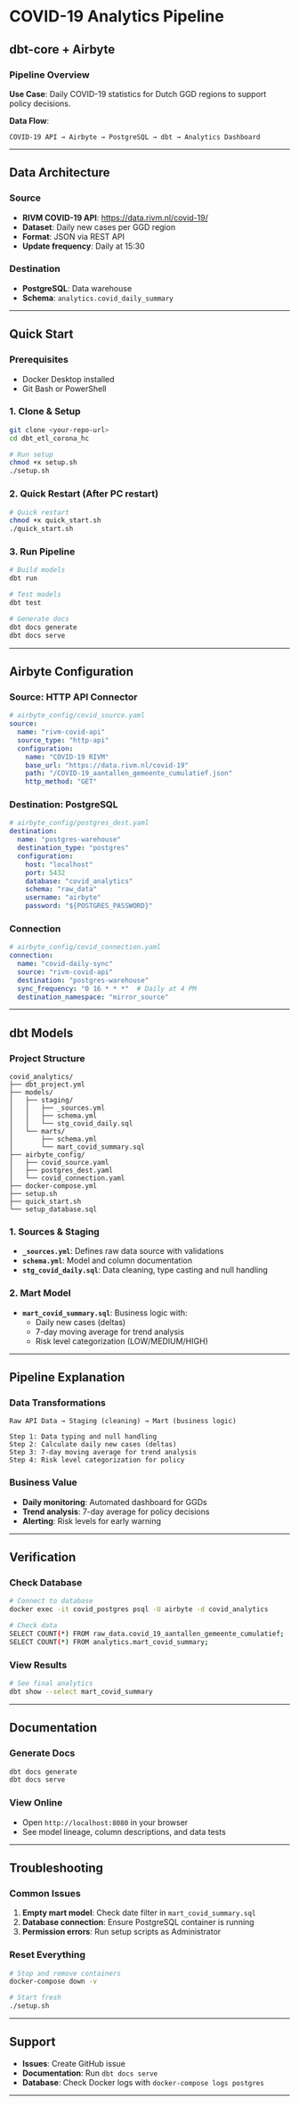 # COVID-19 Analytics Pipeline
## dbt-core + Airbyte

### Pipeline Overview
**Use Case**: Daily COVID-19 statistics for Dutch GGD regions to support policy decisions.

**Data Flow**:
```
COVID-19 API → Airbyte → PostgreSQL → dbt → Analytics Dashboard
```

---

## Data Architecture

### Source
- **RIVM COVID-19 API**: https://data.rivm.nl/covid-19/
- **Dataset**: Daily new cases per GGD region
- **Format**: JSON via REST API
- **Update frequency**: Daily at 15:30

### Destination  
- **PostgreSQL**: Data warehouse
- **Schema**: `analytics.covid_daily_summary`

---

## Quick Start

### Prerequisites
- Docker Desktop installed
- Git Bash or PowerShell

### 1. Clone & Setup
```bash
git clone <your-repo-url>
cd dbt_etl_corona_hc

# Run setup
chmod +x setup.sh
./setup.sh
```

### 2. Quick Restart (After PC restart)
```bash
# Quick restart
chmod +x quick_start.sh
./quick_start.sh
```

### 3. Run Pipeline
```bash
# Build models
dbt run

# Test models
dbt test

# Generate docs
dbt docs generate
dbt docs serve
```

---

## Airbyte Configuration

### Source: HTTP API Connector
```yaml
# airbyte_config/covid_source.yaml
source:
  name: "rivm-covid-api"
  source_type: "http-api"
  configuration:
    name: "COVID-19 RIVM"
    base_url: "https://data.rivm.nl/covid-19"
    path: "/COVID-19_aantallen_gemeente_cumulatief.json"
    http_method: "GET"
```

### Destination: PostgreSQL
```yaml
# airbyte_config/postgres_dest.yaml
destination:
  name: "postgres-warehouse"
  destination_type: "postgres"
  configuration:
    host: "localhost"
    port: 5432
    database: "covid_analytics"
    schema: "raw_data"
    username: "airbyte"
    password: "${POSTGRES_PASSWORD}"
```

### Connection
```yaml
# airbyte_config/covid_connection.yaml
connection:
  name: "covid-daily-sync"
  source: "rivm-covid-api"
  destination: "postgres-warehouse"
  sync_frequency: "0 16 * * *"  # Daily at 4 PM
  destination_namespace: "mirror_source"
```

---

## dbt Models

### Project Structure
```
covid_analytics/
├── dbt_project.yml
├── models/
│   ├── staging/
│   │   ├── _sources.yml
│   │   ├── schema.yml
│   │   └── stg_covid_daily.sql
│   └── marts/
│       ├── schema.yml
│       └── mart_covid_summary.sql
├── airbyte_config/
│   ├── covid_source.yaml
│   ├── postgres_dest.yaml
│   └── covid_connection.yaml
├── docker-compose.yml
├── setup.sh
├── quick_start.sh
└── setup_database.sql
```

### 1. Sources & Staging
- **`_sources.yml`**: Defines raw data source with validations
- **`schema.yml`**: Model and column documentation
- **`stg_covid_daily.sql`**: Data cleaning, type casting and null handling

### 2. Mart Model
- **`mart_covid_summary.sql`**: Business logic with:
  - Daily new cases (deltas)
  - 7-day moving average for trend analysis
  - Risk level categorization (LOW/MEDIUM/HIGH)

---

## Pipeline Explanation

### Data Transformations
```
Raw API Data → Staging (cleaning) → Mart (business logic)

Step 1: Data typing and null handling
Step 2: Calculate daily new cases (deltas)  
Step 3: 7-day moving average for trend analysis
Step 4: Risk level categorization for policy
```

### Business Value
- **Daily monitoring**: Automated dashboard for GGDs
- **Trend analysis**: 7-day average for policy decisions  
- **Alerting**: Risk levels for early warning

---

## Verification

### Check Database
```bash
# Connect to database
docker exec -it covid_postgres psql -U airbyte -d covid_analytics

# Check data
SELECT COUNT(*) FROM raw_data.covid_19_aantallen_gemeente_cumulatief;
SELECT COUNT(*) FROM analytics.mart_covid_summary;
```

### View Results
```bash
# See final analytics
dbt show --select mart_covid_summary
```

---

## Documentation

### Generate Docs
```bash
dbt docs generate
dbt docs serve
```

### View Online
- Open `http://localhost:8080` in your browser
- See model lineage, column descriptions, and data tests

---

## Troubleshooting

### Common Issues
1. **Empty mart model**: Check date filter in `mart_covid_summary.sql`
2. **Database connection**: Ensure PostgreSQL container is running
3. **Permission errors**: Run setup scripts as Administrator

### Reset Everything
```bash
# Stop and remove containers
docker-compose down -v

# Start fresh
./setup.sh
```

---

## Support

- **Issues**: Create GitHub issue
- **Documentation**: Run `dbt docs serve`
- **Database**: Check Docker logs with `docker-compose logs postgres`

---

